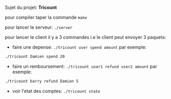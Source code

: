 Sujet du projet: **Tricount**

pour compiler taper la commande `make`

pour lancer le serveur: `./server`

pour lancer le client il y a 3 commandes i.e le client peut envoyer 3 paquets: 
- faire une depense: `./tricount user spend amount`
par exemple: 
```sh
./tricount Damien spend 20
```
- faire un remboursement: `./tricount user1 refund user2 amount`
par exemple: 
```sh
./tricount barry refund Damien 5
```
- voir l'etat des comptes: `./tricount state`

